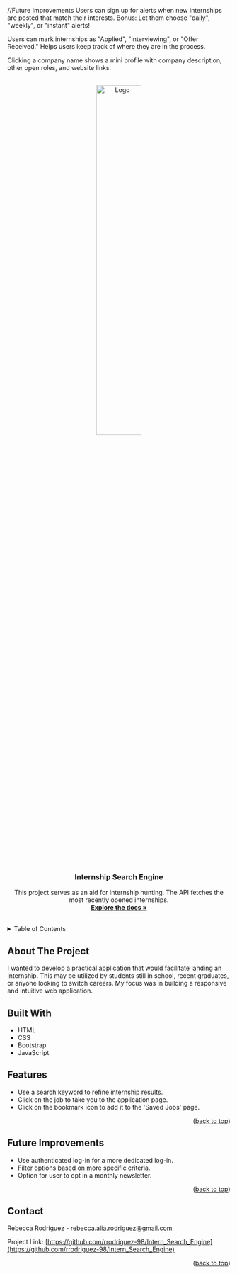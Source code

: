 
//Future Improvements
Users can sign up for alerts when new internships are posted that match their interests.
Bonus: Let them choose "daily", "weekly", or "instant" alerts!


Users can mark internships as "Applied", "Interviewing", or "Offer Received."
Helps users keep track of where they are in the process.

Clicking a company name shows a mini profile with company description, other open roles, and website links.

<a id="readme-top"></a>

<!-- PROJECT LOGO -->
<br />
<div align="center">
  <a href="https://github.com/rrodriguez-98/Intern_Search_Engine">
    <img src="images/splashpage_icon.png" alt="Logo" width="45%" height="45%">
  </a>

<h3 align="center">Internship Search Engine</h3>

  <p align="center">
    This project serves as an aid for internship hunting. The API fetches the most recently opened internships.
    <br />
    <a href="https://github.com/rrodriguez-98/Intern_Search_Engine"><strong>Explore the docs »</strong></a>
    <br />
    <br />
</div>



<!-- TABLE OF CONTENTS -->
<details>
  <summary>Table of Contents</summary>
  <ol>
    <li>
      <a href="#about-the-project">About The Project</a>
      <ul>
        <li><a href="#built-with">Built With</a></li>
      </ul>
    </li>
    <li><a href="#usage">Features</a></li>
    <li><a href="#improvements">Future Improvements</a></li>
    <li><a href="#contact">Contact</a></li>
  </ol>
</details>



<!-- ABOUT THE PROJECT -->
<a id="about-the-project"></a>
## About The Project

I wanted to develop a practical application that would facilitate landing an internship. This may be utilized by students still in school, recent graduates, or anyone looking to switch careers. My focus was in building a responsive and intuitive web application. 


## Built With
<a id="built-with"></a>
* HTML
* CSS
* Bootstrap
* JavaScript

<!-- USAGE EXAMPLES -->
<a id="usage"></a>
## Features
* Use a search keyword to refine internship results.
* Click on the job to take you to the application page.
* Click on the bookmark icon to add it to the 'Saved Jobs' page.

<p align="right">(<a href="#readme-top">back to top</a>)</p>

<!-- FUTURE IMPROVEMENTS -->
<a id="improvements"></a>
## Future Improvements
* Use authenticated log-in for a more dedicated log-in.
* Filter options based on more specific criteria.
* Option for user to opt in a monthly newsletter.

<p align="right">(<a href="#readme-top">back to top</a>)</p>

<!-- CONTACT -->
<a id="contact"></a>
## Contact

Rebecca Rodriguez - rebecca.alia.rodriguez@gmail.com

Project Link: [https://github.com/rrodriguez-98/Intern_Search_Engine](https://github.com/rrodriguez-98/Intern_Search_Engine)

<p align="right">(<a href="#readme-top">back to top</a>)</p>